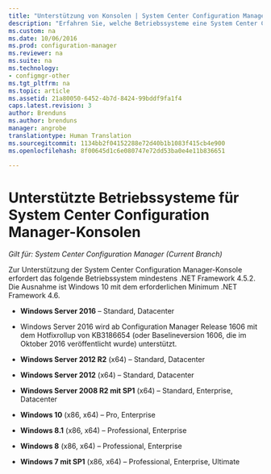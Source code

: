 ```yaml
---
title: "Unterstützung von Konsolen | System Center Configuration Manager-Konsolen"
description: "Erfahren Sie, welche Betriebssysteme eine System Center Configuration Manager-Konsole unterstützt."
ms.custom: na
ms.date: 10/06/2016
ms.prod: configuration-manager
ms.reviewer: na
ms.suite: na
ms.technology:
- configmgr-other
ms.tgt_pltfrm: na
ms.topic: article
ms.assetid: 21a80050-6452-4b7d-8424-99bddf9fa1f4
caps.latest.revision: 3
author: Brenduns
ms.author: brenduns
manager: angrobe
translationtype: Human Translation
ms.sourcegitcommit: 1134bb2f04152288e72d40b1b1083f415cb4e900
ms.openlocfilehash: 8f00645d1c6e080747e72dd53ba0e4e11b836651

---
```

# <a name="supported-operating-systems-for-system-center-configuration-manager-consoles"></a>Unterstützte Betriebssysteme für System Center Configuration Manager-Konsolen

*Gilt für: System Center Configuration Manager (Current Branch)*


 Zur Unterstützung der System Center Configuration Manager-Konsole erfordert das folgende Betriebssystem mindestens .NET Framework 4.5.2. Die Ausnahme ist Windows 10 mit dem erforderlichen Minimum .NET Framework 4.6.  

-   **Windows Server 2016** – Standard, Datacenter  
  - Windows Server 2016 wird ab Configuration Manager Release 1606 mit dem Hotfixrollup von KB3186654 (oder Baselineversion 1606, die im Oktober 2016 veröffentlicht wurde) unterstützt.  


-   **Windows Server 2012 R2** (x64) – Standard, Datacenter  

-   **Windows Server 2012** (x64) – Standard, Datacenter  

-   **Windows Server 2008 R2 mit SP1** (x64) – Standard, Enterprise, Datacenter  

-   **Windows 10** (x86, x64) – Pro, Enterprise  

-   **Windows 8.1** (x86, x64) – Professional, Enterprise  

-   **Windows 8** (x86, x64) – Professional, Enterprise  

-   **Windows 7 mit SP1** (x86, x64) – Professional, Enterprise, Ultimate  



<!--HONumber=Nov16_HO1-->


